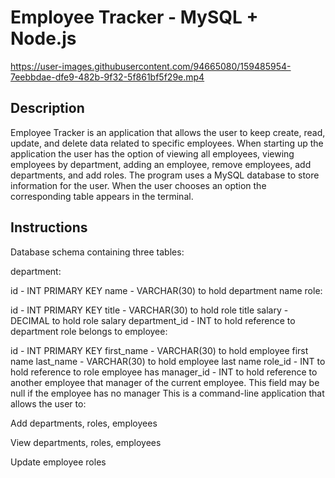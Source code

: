 # Employee Tracker - MySQL + Node.js

https://user-images.githubusercontent.com/94665080/159485954-7eebbdae-dfe9-482b-9f32-5f861bf5f29e.mp4

## Description
Employee Tracker is an application that allows the user to keep create, read, update, and delete data related to specific employees. When starting up the application the user has the option of viewing all employees, viewing employees by department, adding an employee, remove employees, add departments, and add roles. The program uses a MySQL database to store information for the user. When the user chooses an option the corresponding table appears in the terminal.

## Instructions

Database schema containing three tables:

department:

id - INT PRIMARY KEY
name - VARCHAR(30) to hold department name
role:

id - INT PRIMARY KEY
title - VARCHAR(30) to hold role title
salary - DECIMAL to hold role salary
department_id - INT to hold reference to department role belongs to
employee:

id - INT PRIMARY KEY
first_name - VARCHAR(30) to hold employee first name
last_name - VARCHAR(30) to hold employee last name
role_id - INT to hold reference to role employee has
manager_id - INT to hold reference to another employee that manager of the current employee. This field may be null if the employee has no manager
This is a command-line application that allows the user to:

Add departments, roles, employees

View departments, roles, employees

Update employee roles

